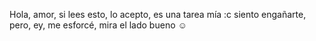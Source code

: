 Hola, amor, si lees esto, lo acepto, es una tarea mía :c siento engañarte, pero, ey, me esforcé, mira el lado bueno ☺
